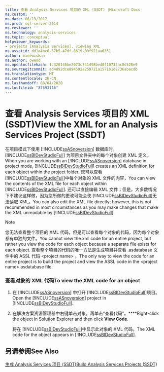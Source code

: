 ```yaml
---
title: 查看 Analysis Services 项目的 XML (SSDT) |Microsoft Docs
ms.custom: ''
ms.date: 06/13/2017
ms.prod: sql-server-2014
ms.reviewer: ''
ms.technology: analysis-services
ms.topic: conceptual
helpviewer_keywords:
- projects [Analysis Services], viewing XML
ms.assetid: dd1a4bc6-57b5-47df-8619-09f921aa6351
author: minewiskan
ms.author: owend
ms.openlocfilehash: 1c320145be2073c741498bed0f10732ac8d528e9
ms.sourcegitcommit: ad4d92dce894592a259721a1571b1d8736abacdb
ms.translationtype: MT
ms.contentlocale: zh-CN
ms.lasthandoff: 08/04/2020
ms.locfileid: "87693116"
---
```

# <a name="view-the-xml-for-an-analysis-services-project-ssdt"></a><span data-ttu-id="c2c7e-102">查看 Analysis Services 项目的 XML (SSDT)</span><span class="sxs-lookup"><span data-stu-id="c2c7e-102">View the XML for an Analysis Services Project (SSDT)</span></span>
  <span data-ttu-id="c2c7e-103">在项目模式下使用 [!INCLUDE[ssASnoversion](../../includes/ssasnoversion-md.md)] 数据库时， [!INCLUDE[ssBIDevStudioFull](../../includes/ssbidevstudiofull-md.md)] 为项目文件夹中的每个对象创建 XML 定义。</span><span class="sxs-lookup"><span data-stu-id="c2c7e-103">When you are working with an [!INCLUDE[ssASnoversion](../../includes/ssasnoversion-md.md)] database in project mode, [!INCLUDE[ssBIDevStudioFull](../../includes/ssbidevstudiofull-md.md)] creates an XML definition for each object within the project folder.</span></span> <span data-ttu-id="c2c7e-104">您可以查看 [!INCLUDE[ssBIDevStudioFull](../../includes/ssbidevstudiofull-md.md)]中每个对象的 XML 文件的内容，</span><span class="sxs-lookup"><span data-stu-id="c2c7e-104">You can view the contents of the XML file for each object within [!INCLUDE[ssBIDevStudioFull](../../includes/ssbidevstudiofull-md.md)].</span></span> <span data-ttu-id="c2c7e-105">还可以直接编辑 XML 文件；但是，大多数情况下不建议这样做，因为您所做的更改可能会使 [!INCLUDE[ssBIDevStudioFull](../../includes/ssbidevstudiofull-md.md)]无法读取 XML。</span><span class="sxs-lookup"><span data-stu-id="c2c7e-105">You can also edit the XML file directly; however, this is not recommended in most circumstances as you may make changes that make the XML unreadable by [!INCLUDE[ssBIDevStudioFull](../../includes/ssbidevstudiofull-md.md)].</span></span>  
  
> [!NOTE]  
>  <span data-ttu-id="c2c7e-106">您无法查看整个项目的 XML 代码，但是可以查看每个对象的代码，因为每个对象都有单独的文件。</span><span class="sxs-lookup"><span data-stu-id="c2c7e-106">You cannot view the xml code for an entire project, but rather you view the code for each object because a separate file exists for each object.</span></span> <span data-ttu-id="c2c7e-107">查看整个项目的代码的唯一方法是生成项目并查看 .asdatabase 文件中的 ASSL 代码 \<project name> 。</span><span class="sxs-lookup"><span data-stu-id="c2c7e-107">The only way to view the code for an entire project is to build the project and view the ASSL code in the \<project name>.asdatabase file.</span></span>  
  
### <a name="to-view-the-xml-code-for-an-object"></a><span data-ttu-id="c2c7e-108">查看对象的 XML 代码</span><span class="sxs-lookup"><span data-stu-id="c2c7e-108">To view the XML code for an object</span></span>  
  
1.  <span data-ttu-id="c2c7e-109">在 [!INCLUDE[ssASnoversion](../../includes/ssasnoversion-md.md)] 中打开 [!INCLUDE[ssBIDevStudioFull](../../includes/ssbidevstudiofull-md.md)]项目。</span><span class="sxs-lookup"><span data-stu-id="c2c7e-109">Open the [!INCLUDE[ssASnoversion](../../includes/ssasnoversion-md.md)] project in [!INCLUDE[ssBIDevStudioFull](../../includes/ssbidevstudiofull-md.md)].</span></span>  
  
2.  <span data-ttu-id="c2c7e-110">在解决方案资源管理器中右键单击对象，再单击“查看代码”。\*\*\*\*</span><span class="sxs-lookup"><span data-stu-id="c2c7e-110">Right-click the object in Solution Explorer and then click **View Code**.</span></span>  
  
     <span data-ttu-id="c2c7e-111">将在 [!INCLUDE[ssBIDevStudioFull](../../includes/ssbidevstudiofull-md.md)]中显示此对象的 XML 代码。</span><span class="sxs-lookup"><span data-stu-id="c2c7e-111">The XML code for the object appears in [!INCLUDE[ssBIDevStudioFull](../../includes/ssbidevstudiofull-md.md)].</span></span>  
  
## <a name="see-also"></a><span data-ttu-id="c2c7e-112">另请参阅</span><span class="sxs-lookup"><span data-stu-id="c2c7e-112">See Also</span></span>  
 [<span data-ttu-id="c2c7e-113">生成 Analysis Services 项目 (SSDT)</span><span class="sxs-lookup"><span data-stu-id="c2c7e-113">Build Analysis Services Projects &#40;SSDT&#41;</span></span>](build-analysis-services-projects-ssdt.md)  
  
  
